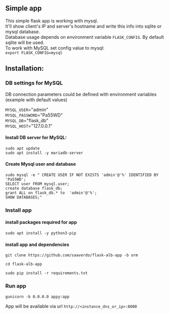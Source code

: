 ## Simple app
This simple flask app is working with mysql.  
It'll show client's IP and server's hostname and write this info into sqlite or mysql database.  
Database usage depends on environment variable `FLASK_CONFIG`. By default sqlite will be used.  
To work with MySQL set config value to mysql:  
`export FLASK_CONFIG=mysql`

## Installation:
### DB settings for MySQL
DB connection parameters could be defined with environment variables (example with default values)  

`MYSQL_USER`="admin"      
`MYSQL_PASSWORD`="Pa55WD"   
`MYSQL_DB`="flask_db"     
`MYSQL_HOST`="127.0.0.1"  

#### Install DB server for MySQL:

```
sudo apt update
sudo apt install -y mariadb-server
```

#### Create Mysql user and database

```
sudo mysql -e " CREATE USER IF NOT EXISTS 'admin'@'%' IDENTIFIED BY 'Pa55WD';
SELECT user FROM mysql.user;
create database flask_db;
grant ALL on flask_db.* to  'admin'@'%';
SHOW DATABASES;"
```

### Install app
#### install packages required for app

```
sudo apt install -y python3-pip  
```

#### install app and dependencies

```
git clone https://github.com/saaverdo/flask-alb-app -b orm

cd flask-alb-app

sudo pip install -r requirements.txt
```

### Run app

```
gunicorn -b 0.0.0.0 appy:app
```

App will be available via url `http://<instance_dns_or_ip>:8000`  

   
